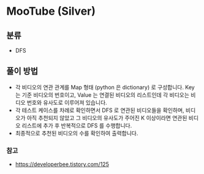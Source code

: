 # MooTube (Silver)

## 분류
- DFS

## 풀이 방법
- 각 비디오의 연관 관계를 Map 형태 (python 은 dictionary) 로 구성합니다. Key 는 기준 비디오의 번호이고, Value 는 연결된 비디오의 리스트인데 각 비디오는 비디오 번호와 유사도로 이루어져 있습니다.
- 각 테스트 케이스를 차례로 확인하면서 DFS 로 연관된 비디오들을 확인하며, 비디오가 아직 추천되지 않았고 그 비디오의 유사도가 주어진 K 이상이라면 연관된 비디오 리스트에 추가 후 반복적으로 DFS 를 수행합니다.
- 최종적으로 추천된 비디오의 수를 확인하여 출력합니다.

### 참고
- https://developerbee.tistory.com/125
